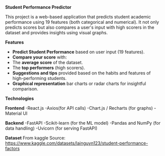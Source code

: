 **Student Performance Predictor**

This project is a web-based application that predicts student academic performance using 19 features (both categorical and numerical). 
It not only predicts scores but also compares a user's input with high scorers in the dataset and provides insights using visual graphs.

**Features**

-  **Predict Student Performance** based on user input (19 features).
-  **Compare your score** with:
  -  The **average score** of the dataset.
  -  The **top performers** (high scorers).
-  **Suggestions and tips** provided based on the habits and features of high-performing students.
-  **Graphical representation** bar charts or radar charts for insightful comparison.

**Technologies**

**Frontend**
-React.js
-Axios(for API calls)
-Chart.js / Recharts (for graphs)
-Material UI

**Backend**
-FastAPI
-Scikit-learn (for the ML model)
-Pandas and NumPy (for data handling)
-Uvicorn (for serving FastAPI)

**Dataset**
From kaggle 
Source: https://www.kaggle.com/datasets/lainguyn123/student-performance-factors

